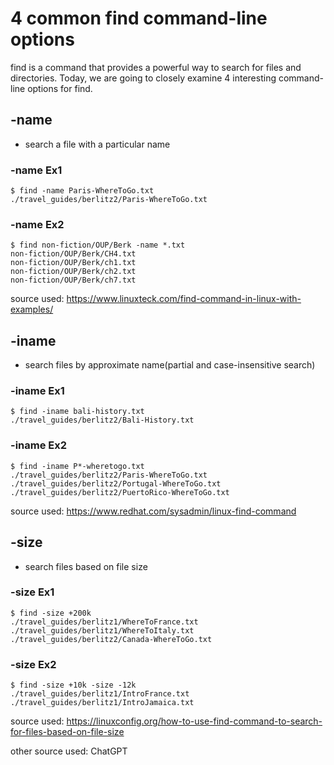 # 4 common find command-line options

find is a command that provides a powerful way to search for files and directories.
Today, we are going to closely examine 4 interesting command-line options for find.

## -name
- search a file with a particular name

### -name Ex1
```
$ find -name Paris-WhereToGo.txt
./travel_guides/berlitz2/Paris-WhereToGo.txt
```

### -name Ex2
```
$ find non-fiction/OUP/Berk -name *.txt
non-fiction/OUP/Berk/CH4.txt
non-fiction/OUP/Berk/ch1.txt
non-fiction/OUP/Berk/ch2.txt
non-fiction/OUP/Berk/ch7.txt
```

source used: https://www.linuxteck.com/find-command-in-linux-with-examples/

## -iname
- search files by approximate name(partial and case-insensitive search)

### -iname Ex1

```
$ find -iname bali-history.txt
./travel_guides/berlitz2/Bali-History.txt
```

### -iname Ex2 
```
$ find -iname P*-wheretogo.txt
./travel_guides/berlitz2/Paris-WhereToGo.txt
./travel_guides/berlitz2/Portugal-WhereToGo.txt
./travel_guides/berlitz2/PuertoRico-WhereToGo.txt
```

source used: https://www.redhat.com/sysadmin/linux-find-command

## -size
- search files based on file size

### -size Ex1

```
$ find -size +200k
./travel_guides/berlitz1/WhereToFrance.txt
./travel_guides/berlitz1/WhereToItaly.txt
./travel_guides/berlitz2/Canada-WhereToGo.txt
```

### -size Ex2 
```
$ find -size +10k -size -12k
./travel_guides/berlitz1/IntroFrance.txt
./travel_guides/berlitz1/IntroJamaica.txt
```

source used: https://linuxconfig.org/how-to-use-find-command-to-search-for-files-based-on-file-size

other source used: ChatGPT
